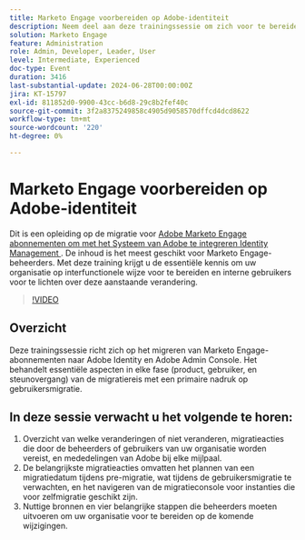 ```yaml
---
title: Marketo Engage voorbereiden op Adobe-identiteit
description: Neem deel aan deze trainingssessie om zich voor te bereiden op het migreren van Marketo Engage-abonnementen naar Adobe Identity, waarbij u de nadruk legt op gebruikersmigratie, sleutelhandelingen en essentiële resources voor beheerders, met begeleiding bij het navigeren naar de migratieconsole en het begrijpen van wijzigingen bij elke mijlpaal.
solution: Marketo Engage
feature: Administration
role: Admin, Developer, Leader, User
level: Intermediate, Experienced
doc-type: Event
duration: 3416
last-substantial-update: 2024-06-28T00:00:00Z
jira: KT-15797
exl-id: 811852d0-9900-43cc-b6d8-29c8b2fef40c
source-git-commit: 3f2a8375249858c4905d9058570dffcd4dcd8622
workflow-type: tm+mt
source-wordcount: '220'
ht-degree: 0%

---
```


# Marketo Engage voorbereiden op Adobe-identiteit

Dit is een opleiding op de migratie voor [ Adobe Marketo Engage abonnementen om met het Systeem van Adobe te integreren Identity Management ](https://experienceleague.adobe.com/nl/docs/marketo/using/product-docs/administration/marketo-with-adobe-identity/adobe-identity-management-overview). De inhoud is het meest geschikt voor Marketo Engage-beheerders. Met deze training krijgt u de essentiële kennis om uw organisatie op interfunctionele wijze voor te bereiden en interne gebruikers voor te lichten over deze aanstaande verandering.


>[!VIDEO](https://video.tv.adobe.com/v/3432368/?learn=on&captions=dut)

## Overzicht

Deze trainingssessie richt zich op het migreren van Marketo Engage-abonnementen naar Adobe Identity en Adobe Admin Console. Het behandelt essentiële aspecten in elke fase (product, gebruiker, en steunovergang) van de migratiereis met een primaire nadruk op gebruikersmigratie.

## In deze sessie verwacht u het volgende te horen:

1. Overzicht van welke veranderingen of niet veranderen, migratieacties die door de beheerders of gebruikers van uw organisatie worden vereist, en mededelingen van Adobe bij elke mijlpaal.
1. De belangrijkste migratieacties omvatten het plannen van een migratiedatum tijdens pre-migratie, wat tijdens de gebruikersmigratie te verwachten, en het navigeren van de migratieconsole voor instanties die voor zelfmigratie geschikt zijn.
1. Nuttige bronnen en vier belangrijke stappen die beheerders moeten uitvoeren om uw organisatie voor te bereiden op de komende wijzigingen.
